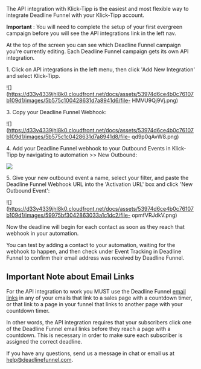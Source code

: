 The API integration with Klick-Tipp is the easiest and most flexible way to
integrate Deadline Funnel with your Klick-Tipp account.

**Important** : You will need to complete the setup of your first evergreen
campaign before you will see the API integrations link in the left nav.

At the top of the screen you can see which Deadline Funnel campaign you're
currently editing. Each Deadline Funnel campaign gets its own API integration.

1\.  Click on API integrations in the left menu, then click 'Add New Integration' and select Klick-Tipp. 
    

![](https://d33v4339jhl8k0.cloudfront.net/docs/assets/53974d6ce4b0c76107b109d1/images/5b575c100428631d7a8941d6/file-
HMVU9Qj9Vj.png)


3\. Copy your Deadline Funnel Webhook: 

![](https://d33v4339jhl8k0.cloudfront.net/docs/assets/53974d6ce4b0c76107b109d1/images/5b575c1c0428631d7a8941d8/file-
qd9p0qAvW8.png)


4\. Add your Deadline Funnel webhook to your Outbound Events in Klick-Tipp by navigating to automation >> New Outbound: 

![](https://d33v4339jhl8k0.cloudfront.net/docs/assets/53974d6ce4b0c76107b109d1/images/59975b0c2c7d3a73488c20dc/file-8CMzMKIxoi.png)


5\. Give your new outbound event a name, select your filter, and paste the Deadline Funnel Webhook URL into the 'Activation URL' box and click 'New Outbound Event': 

![](https://d33v4339jhl8k0.cloudfront.net/docs/assets/53974d6ce4b0c76107b109d1/images/59975bf3042863033a1c1dc2/file-
opmfVRJdkV.png)

Now the deadline will begin for each contact as soon as they reach that
webhook in your automation.

You can test by adding a contact to your automation, waiting for the webhook
to happen, and then check under Event Tracking in Deadline Funnel to confirm
their email address was received by Deadline Funnel.

## Important Note about Email Links

For the API integration to work you MUST use the Deadline Funnel  [email
links](http://documentation.deadlinefunnel.com/article/16-expiring-links) in
any of your emails that link to a sales page with a countdown timer, or that
link to a page in your funnel that links to another page with your countdown
timer.

In other words, the API integration requires that your subscribers click one
of the Deadline Funnel email links before they reach a page with a countdown.
This is necessary in order to make sure each subscriber is assigned the
correct deadline.

If you have any questions, send us a message in chat or email us at
[help@deadlinefunnel.com](mailto:mailto:help@deadlinefunnel.com).

